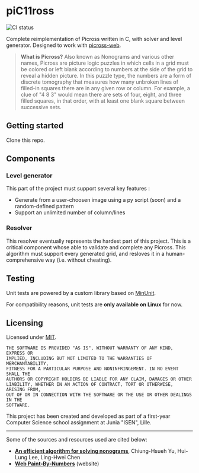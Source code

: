 # piC11ross
![CI status](https://github.com/inspwastaken/piC11ross/actions/workflows/ci.yml/badge.svg)

Complete reimplementation of Picross written in C, with solver and level generator. Designed to work with [picross-web](https://github.com/inspwastaken/picross-web).

> **What is Picross?** Also known as Nonograms and various other names, Picross are picture logic puzzles in which cells in a grid must be colored or left blank according to numbers at the side of the grid to reveal a hidden picture. In this puzzle type, the numbers are a form of discrete tomography that measures how many unbroken lines of filled-in squares there are in any given row or column. For example, a clue of "4 8 3" would mean there are sets of four, eight, and three filled squares, in that order, with at least one blank square between successive sets.

## Getting started

Clone this repo.

## Components

### Level generator

This part of the project must support several key features :
 - Generate from a user-choosen image using a py script (soon) and a random-defined pattern
 - Support an unlimited number of column/lines 

### Resolver

This resolver eventually represents the hardest part of this project. This is a critical component whose able to validate and complete any Picross.
This algorithm must support every generated grid, and resloves it in a human-comprehensive way (i.e. without cheating).

## Testing

Unit tests are powered by a custom library based on [MinUnit](http://www.jera.com/techinfo/jtns/jtn002.html).

For compatibility reasons, unit tests are **only available on Linux** for now.

## Licensing

Licensed under [MIT](LICENSE).

```
THE SOFTWARE IS PROVIDED "AS IS", WITHOUT WARRANTY OF ANY KIND, EXPRESS OR
IMPLIED, INCLUDING BUT NOT LIMITED TO THE WARRANTIES OF MERCHANTABILITY,
FITNESS FOR A PARTICULAR PURPOSE AND NONINFRINGEMENT. IN NO EVENT SHALL THE
AUTHORS OR COPYRIGHT HOLDERS BE LIABLE FOR ANY CLAIM, DAMAGES OR OTHER
LIABILITY, WHETHER IN AN ACTION OF CONTRACT, TORT OR OTHERWISE, ARISING FROM,
OUT OF OR IN CONNECTION WITH THE SOFTWARE OR THE USE OR OTHER DEALINGS IN THE
SOFTWARE.
```

This project has been created and developed as part of a first-year Computer Science school assignment at Junia "ISEN", Lille.

--- 

Some of the sources and resources used are cited below: 
 - [**An efficient algorithm for solving nonograms**](https://ir.nctu.edu.tw/bitstream/11536/21283/1/000291738400002.pdf), Chiung-Hsueh Yu, Hui-Lung Lee, Ling-Hwei Chen
 - [**Web Paint-By-Numbers**](https://www.webpbn.com/) (website)